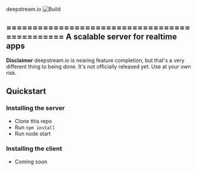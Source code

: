 deepstream.io ![Build](https://travis-ci.org/hoxton-one/deepstream.io.svg?branch=master)

==============================================
A scalable server for realtime apps
----------------------------------------------

**Disclaimer** deepstream.io is nearing feature completion, but that's a very different thing to being done. It's not officially released yet. Use at your own risk.

Quickstart
---------------------------------------------

### Installing the server
- Clone this repo
- Run `npm install`
- Run node start

### Installing the client
- Coming soon